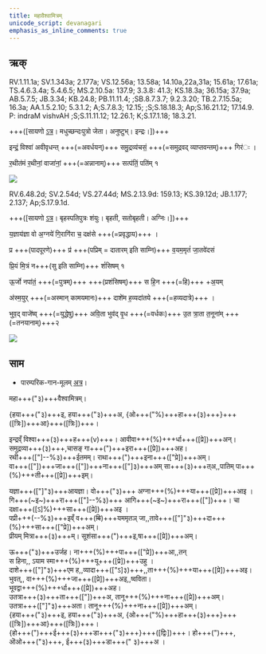 ```yaml
---
title: महावैश्वामित्रम्  
unicode_script: devanagari  
emphasis_as_inline_comments: true
---   
```


## ऋक्

RV.1.11.1a; SV.1.343a; 2.177a; VS.12.56a; 13.58a; 14.10a,22a,31a; 15.61a; 17.61a; TS.4.6.3.4a; 5.4.6.5; MS.2.10.5a: 137.9; 3.3.8: 41.3; KS.18.3a; 36.15a; 37.9a; AB.5.7.5; JB.3.34; KB.24.8; PB.11.11.4; ;SB.8.7.3.7; 9.2.3.20; TB.2.7.15.5a; 16.3a; AA.1.5.2.10; 5.3.1.2; A;S.7.8.3; 12.15; ;S;S.18.18.3; Ap;S.16.21.12; 17.14.9. P: indraM vishvAH ;S;S.11.11.12; 12.26.1; K;S.17.1.18; 18.3.21.

+++([सायणो [ऽत्र](https://archive.org/stream/RgVedaWithSayanasCommentaryPart3/rv_sayanabhasya_part3#page/n413/mode/2up&sa=D&ust=1542425956355000)। मधुच्छन्दःपुत्रो जेता। अनुष्टुभ्। इन्द्रः।])+++

इन्द्रं॒ विश्वा॑ अवीवृधन्त् +++(=अवर्धयन्)+++ समु॒द्रव्य॑चसं॒ +++(=समुद्रवद् व्याप्तवन्तम्)+++ गिर॑ः ।

र॒थीत॑मं र॒थीनां॒ वाजा॑नां॒ +++(=अन्नानाम्)+++ सत्प॑तिं॒ पति॑म् १

![](../../../indra/images/indra-rising-to-protect-charriots-of-army.jpg)


RV.6.48.2d; SV.2.54d; VS.27.44d; MS.2.13.9d: 159.13; KS.39.12d; JB.1.177; 2.137; Ap;S.17.9.1d.

+++([सायणो [ऽत्र](https://archive.org/stream/RgVedaWithSayanasCommentaryPart3/rv_sayanabhasya_part3#page/n413/mode/2up&sa=D&ust=1542425956356000)। बृहस्पतिपुत्रः शंयुः। बृहती, सतोबृहती। अग्निः।])+++

य॒ज्ञाय॑ज्ञा वो अ॒ग्नये॑ गि॒रागि॑रा च॒ दक्ष॑से +++(=प्रवृद्धाय)+++ ।

प्र +++(पादपूरणे)+++ प्र॑ +++(पप्रिम् = दातारम् इति साम्नि)+++  व॒यम॒मृतं॑ जा॒तवे॑दसं

प्रि॒यं मि॒त्रं न+++(सु इति साम्नि)+++ शं॑सिषम् १

ऊ॒र्जो नपा॑तं॒ +++(=पुत्रम्)+++ +++(प्रशंसिषम्)+++ स हि॒न +++(=हि)+++ +अ॒यम्

अ॑स्म॒युर् +++(=अस्मान् कामयमानः)+++ दाशे॑म ह॒व्यदा॑तये +++(=हव्यदात्रे)+++ ।

भुव॒द् वाजे॑ष्व् +++(=युद्धेषु)+++ अवि॒ता भुव॑द् वृ॒ध +++(=वर्धकः)+++ उ॒त त्रा॒ता त॒नूना॑म् +++(=तनयानाम्)+++२

![](../../images/agni-headed-man-on-elephant-rushing-behind-his-army-column-.jpg)

## साम

- पारम्परिक-गान-मूलम् [अत्र](https://sanskritdocuments.org/sites/pssramanujaswamy/AASHEERVACHANA%20SAAMAANI.pdf&sa=D&ust=1542425956357000)।
<div class="audioEmbed"  caption="रामानुजार्यः 1974 " src="https://archive
.org/download/jaiminIya-sAma-gAna-paravastu-tradition-rAmAnuja/mahAvaishvAmitram.mp3"></div>
<div class="audioEmbed"  caption="गोपालार्यः 2015  " src="https://archive
.org/download/jaiminIya-sAma-gAna-paravastu-tradition-gopAla-2015/mahAvaishvAmitram.mp3"></div>
<div class="audioEmbed"  caption="गोपालपवनयोर् अनुवचनम् 2015 1x" src="https://archive
.org/download/jaiminIya-sAma-gAna-paravastu-tradition-anuvachanam-gopAla-pavana-2015/mahAvaishvAmitram.mp3"></div>
<div class="audioEmbed"  caption="गोपालपवनयोर् अनुवचनम् 2015 1.5x" src="https://archive
.org/download/jaiminIya-sAma-gAna-paravastu-tradition-anuvachanam-gopAla-pavana-2015-150p-speed/mahAvaishvAmitram.mp3"></div>

महा+++("३)+++वैश्वामित्रम्।

{हया+++("३)+++इ, हया+++("३)+++अ, {ओ+++("%)+++हा+++(३)+++}+++([त्रिः])+++आ}+++([त्रिः])+++।

इन्द्रव्ँ विश्वा+++(३)+++ह+++(v)+++। आवीवा+++(%)+++र्धा+++([प्रे])+++अन्।  
समुद्रव्या+++(३)+++,चासङ् गा+++(")+++इरा+++([प्रे])+++अह।  
रथी+++(["]--%३)+++ईतमम्। राथा+++(")+++इना+++(["प्रे])+++अम्।  
वा+++(["])+++जा+++(["])+++ना+++(["]३)+++अम् सा+++(३)+++त्अ,,पातिम् पा+++(%)+++ती+++([प्रे])+++इम्।

यज्ञा+++(["]"३)+++आयज्ञा। वो+++("३)+++ अग्ना+++(%)+++या+++([प्रे])+++आइ ।  
गि+++(~इ~)+++रा+++(["]--%३)+++ आगि+++(~इ~)+++रा+++(["])+++। चा दक्षा+++([ऽ]%)+++सा+++([प्रे])+++अइ ।  
पप्री+++(--%३)+++इव्ँ व+++(~~वि~~)+++यममृतञ् जा,,तावे+++(["]"३)+++दा+++(%)+++सा+++(["प्रे])+++अम्।  
प्रीयम् मित्रा+++(३)+++म्। सूशंसा+++(")+++इ,षा+++([प्रे])+++अम्।  

ऊ+++("३)+++उर्जह। ना+++(%)+++पा+++(["प्रे])+++आ,,तन्  
स हिना,, ऽयाम स्मा+++(%)+++यू+++([प्रे])+++उहु ।  
दाशे+++(["]"३)+++एम ह,,व्यादा+++(["ऽ]३)+++,,ता+++(%)+++या+++([प्रे])+++अइ।  
भुवत्,, वा+++(%)+++जा+++([प्रे])+++अइ,,ष्वविता।  
भूवद्वा+++(%)+++र्धा+++([प्रे])+++अह।  
उतत्रा+++(३)+++ता+++(["])+++अ, तानू+++(%)+++ना+++([प्रे])+++अम्।  
उतत्रा+++(["]"३)+++अता। तानू+++(%)+++ना+++([प्रे])+++अम्।  
{हया+++("३)+++इ, हया+++("३)+++अ, {ओ+++("%)+++हा+++(३)+++}+++([त्रिः])+++आ}+++([त्रिः])+++।  
{हो+++(")+++ई+++(३)+++डा+++("३)+++}+++([द्विः])+++। हो+++(")+++, ऒओ+++("३)+++, ई+++(३)+++डा+++(" ३)+++अ ।